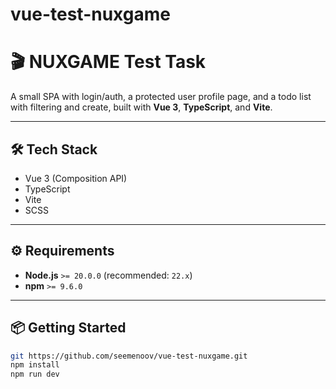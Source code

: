 # vue-test-nuxgame

# 🎬 NUXGAME Test Task

A small SPA with login/auth, a protected user profile page, and a todo list with filtering and create, built with **Vue 3**, **TypeScript**, and **Vite**.

---

## 🛠️ Tech Stack

- Vue 3 (Composition API)
- TypeScript
- Vite
- SCSS

---

## ⚙️ Requirements

- **Node.js** `>= 20.0.0` (recommended: `22.x`)
- **npm** `>= 9.6.0`

---

## 📦 Getting Started

```bash
git https://github.com/seemenoov/vue-test-nuxgame.git
npm install
npm run dev
```
